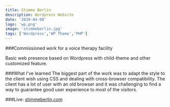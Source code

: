```yaml
---
title: Stimme Berlin
description: Wordpress Website
date: '2019-04-08'
logo: 'wp.png'
image: 'stimmeberlin.jpg'
tags: ['Wordpress','WP Theme','PHP']
---
```


###Commissioned work for a voice therapy facility
<br>

Basic web presence based on Wordpress with child-theme and other customized feature.

###What I've learned
The biggest part of the work was to adapt the style to the client wish using CSS and dealing with cross-browser compatibility. The client has a lot of user with an old browser and it was challenging to find a way to guarantee good user experience to most of the visitors.
 
###Live: 
<a href="http://stimmeberlin.com" target=_blank>stimmeberlin.com</a>

